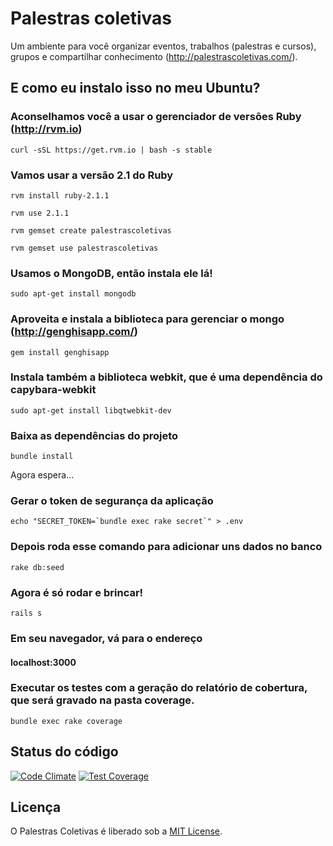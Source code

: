# Palestras coletivas

Um ambiente para você organizar eventos, trabalhos (palestras e cursos), grupos e compartilhar conhecimento (http://palestrascoletivas.com/).

## E como eu instalo isso no meu Ubuntu?

### Aconselhamos você a usar o gerenciador de versões Ruby (http://rvm.io)

	curl -sSL https://get.rvm.io | bash -s stable

### Vamos usar a versão 2.1 do Ruby

	rvm install ruby-2.1.1

	rvm use 2.1.1

	rvm gemset create palestrascoletivas

	rvm gemset use palestrascoletivas

### Usamos o MongoDB, então instala ele lá!

	sudo apt-get install mongodb

### Aproveita e instala a biblioteca para gerenciar o mongo (http://genghisapp.com/)

	gem install genghisapp

### Instala também a biblioteca webkit, que é uma dependência do capybara-webkit

	sudo apt-get install libqtwebkit-dev

### Baixa as dependências do projeto

	bundle install

Agora espera...

### Gerar o token de segurança da aplicação

	echo "SECRET_TOKEN=`bundle exec rake secret`" > .env

### Depois roda esse comando para adicionar uns dados no banco

	rake db:seed

### Agora é só rodar e brincar!

	rails s

### Em seu navegador, vá para o endereço

#### localhost:3000

### Executar os testes com a geração do relatório de cobertura, que será gravado na pasta coverage.

	bundle exec rake coverage

## Status do código

[![Code Climate](https://codeclimate.com/github/tasafo/palestras-coletivas/badges/gpa.svg)](https://codeclimate.com/github/tasafo/palestras-coletivas) [![Test Coverage](https://codeclimate.com/github/tasafo/palestras-coletivas/badges/coverage.svg)](https://codeclimate.com/github/tasafo/palestras-coletivas)

## Licença

O Palestras Coletivas é liberado sob a [MIT License](http://www.opensource.org/licenses/MIT).